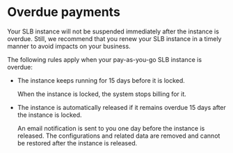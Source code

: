 # Overdue payments

Your SLB instance will not be suspended immediately after the instance is overdue. Still, we recommend that you renew your SLB instance in a timely manner to avoid impacts on your business.

The following rules apply when your pay-as-you-go SLB instance is overdue:

-   The instance keeps running for 15 days before it is locked.

    When the instance is locked, the system stops billing for it.

-   The instance is automatically released if it remains overdue 15 days after the instance is locked.

    An email notification is sent to you one day before the instance is released. The configurations and related data are removed and cannot be restored after the instance is released.


